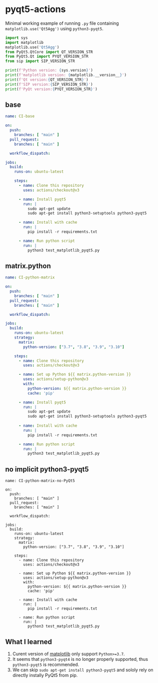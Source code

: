 # pyqt5-actions

Minimal working example of running `.py` file containing `matplotlib.use('Qt5Agg')` using  `python3-pyqt5`.

```python
import sys
import matplotlib
matplotlib.use('Qt5Agg')
from PyQt5.QtCore import QT_VERSION_STR
from PyQt5.Qt import PYQT_VERSION_STR
from sip import SIP_VERSION_STR

print(f'Python version: {sys.version}')
print(f'matplotlib version: {matplotlib.__version__}')
print(f'Qt version:{QT_VERSION_STR}')
print(f'SIP version:{SIP_VERSION_STR}')
print(f'PyQt version:{PYQT_VERSION_STR}')
```

## base

```yml
name: CI-base

on:
  push:
    branches: [ "main" ]
  pull_request:
    branches: [ "main" ]

  workflow_dispatch:

jobs:
  build:
    runs-on: ubuntu-latest

    steps:
      - name: Clone this repository
        uses: actions/checkout@v3

      - name: Install pyqt5
        run: |
          sudo apt-get update
          sudo apt-get install python3-setuptools python3-pyqt5

      - name: Install with cache
        run: |
          pip install -r requirements.txt

      - name: Run python script
        run: |
          python3 test_matplotlib_pyqt5.py
```

## matrix.python

```yml
name: CI-python-matrix

on:
  push:
    branches: [ "main" ]
  pull_request:
    branches: [ "main" ]

  workflow_dispatch:

jobs:
  build:
    runs-on: ubuntu-latest
    strategy:
      matrix:
        python-version: ["3.7", "3.8", "3.9", "3.10"]

    steps:
      - name: Clone this repository
        uses: actions/checkout@v3

      - name: Set up Python ${{ matrix.python-version }}
        uses: actions/setup-python@v3
        with:
          python-version: ${{ matrix.python-version }}
          cache: 'pip'

      - name: Install pyqt5
        run: |
          sudo apt-get update
          sudo apt-get install python3-setuptools python3-pyqt5
      
      - name: Install with cache
        run: |
          pip install -r requirements.txt

      - name: Run python script
        run: |
          python3 test_matplotlib_pyqt5.py
```

## no implicit python3-pyqt5

```
name: CI-python-matrix-no-PyQt5

on:
  push:
    branches: [ "main" ]
  pull_request:
    branches: [ "main" ]

  workflow_dispatch:

jobs:
  build:
    runs-on: ubuntu-latest
    strategy:
      matrix:
        python-version: ["3.7", "3.8", "3.9", "3.10"]

    steps:
      - name: Clone this repository
        uses: actions/checkout@v3

      - name: Set up Python ${{ matrix.python-version }}
        uses: actions/setup-python@v3
        with:
          python-version: ${{ matrix.python-version }}
          cache: 'pip'

      - name: Install with cache
        run: |
          pip install -r requirements.txt

      - name: Run python script
        run: |
          python3 test_matplotlib_pyqt5.py
```

## What I learned

1. Curent version of [matplotlib](https://pypi.org/project/matplotlib/) only support `Python>=3.7`.
2. It seems that `python3-pyqt4` is no longer properly supported, thus `python3-pyqt5` is recommended.
3. We can skip `sudo apt-get install python3-pyqt5` and sololy rely on directly instally PyQt5 from pip.
